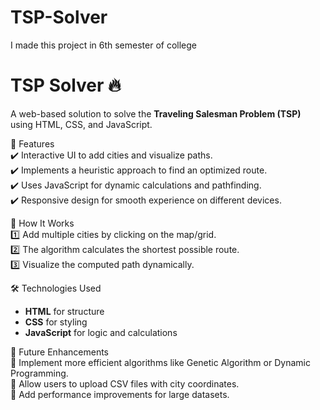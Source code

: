 # TSP-Solver 
I made this project in 6th semester of college

# TSP Solver 🔥  
A web-based solution to solve the **Traveling Salesman Problem (TSP)** using HTML, CSS, and JavaScript.  

🚀 Features  
✔️ Interactive UI to add cities and visualize paths.  
✔️ Implements a heuristic approach to find an optimized route.  
✔️ Uses JavaScript for dynamic calculations and pathfinding.  
✔️ Responsive design for smooth experience on different devices.  

📌 How It Works  
1️⃣ Add multiple cities by clicking on the map/grid.  
2️⃣ The algorithm calculates the shortest possible route.  
3️⃣ Visualize the computed path dynamically.  

🛠 Technologies Used  
- **HTML** for structure  
- **CSS** for styling  
- **JavaScript** for logic and calculations  

🎯 Future Enhancements  
🔹 Implement more efficient algorithms like Genetic Algorithm or Dynamic Programming.  
🔹 Allow users to upload CSV files with city coordinates.  
🔹 Add performance improvements for large datasets.  

